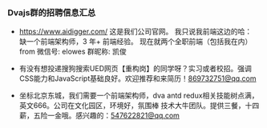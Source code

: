 ### Dvajs群的招聘信息汇总

- https://www.aidigger.com/
这是我们公司官网。
我只说我前端这边的哈：
缺一个前端架构师，3 年+ 前端经验。
现在就两个全职前端（包括我在内）from 微信号: elowes 群昵称: 凯俊

- 有没有想投递搜狗搜索UED网页【重构岗】的同学呀？实习或者校招。强调CSS能力和JavaScript基础良好。欢迎推荐和来简历！869732751@qq.com

- 坐标北京东城，我们需要一个前端架构师，dva antd redux相关技能树点满，英文666。公司在文化园区，环境好，氛围棒 技术大牛团队。提供三餐，十四薪，五险一金哦。感兴趣的：547622821@qq.com
